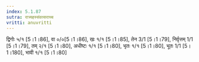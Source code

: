 ```yaml
---
index: 5.1.87
sutra: रात्र्यहस्संवत्सराच्च
vritti: anuvritti
---
```


द्विगोः ५/१ [5।1।86],  वा  ०/०[5।1।86], खः  १/१ [5।1।85],  तेन 3/1 [5।1।79], निर्वृत्तम् 1/1 [5।1।79],  तम् २/१ [5।1।80], अधीष्टः १/१ [5।1।80],  भृतः १/१ [5।1।80], भूतः 1/1 [5।1।180],  भावी  १/१ [5।1।80]